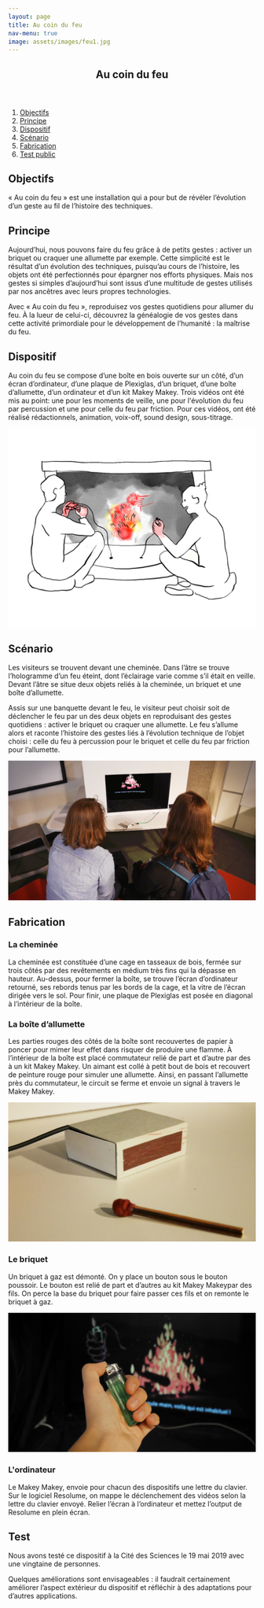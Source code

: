 ```yaml
---
layout: page
title: Au coin du feu
nav-menu: true
image: assets/images/feu1.jpg
---
```


<!-- Main -->
<div id="main" class="alt">

<!-- One -->
<section id="one">
	<div class="inner">
		<header class="major">
			<h1>Au coin du feu</h1>
		</header>
		<ol>
			<li><a href="#objectifs">Objectifs</a></li>
			<li><a href="#principe">Principe</a></li>
			<li><a href="#dispositif">Dispositif</a></li>
			<li><a href="#scenario">Scénario</a></li>
			<li><a href="#fabrication">Fabrication</a></li>
			<li><a href="#test">Test public</a></li>
		</ol>

<!-- Content -->
<h2 id="objectifs">Objectifs</h2>
<p>« Au coin du feu » est une installation qui a pour but de révéler l’évolution d’un geste au fil de l’histoire des techniques.</p>

<h2 id="principe">Principe</h2>
<p>Aujourd’hui, nous pouvons faire du feu grâce à de petits gestes : activer un briquet ou craquer une allumette par exemple. Cette simplicité est le résultat d’un évolution des techniques, puisqu’au cours de l’histoire, les objets ont été perfectionnés pour épargner nos efforts physiques. Mais nos gestes si simples d’aujourd’hui sont issus d’une multitude de gestes utilisés par nos ancêtres avec leurs propres technologies.</p>
<p>Avec « Au coin du feu », reproduisez vos gestes quotidiens pour allumer du feu. À la lueur de celui-ci, découvrez la généalogie de vos gestes dans cette activité primordiale pour le développement de l’humanité : la maîtrise du feu.</p>

<h2 id="dispositif">Dispositif</h2>
<p>Au coin du feu se compose d’une boîte en bois ouverte sur un côté, d’un écran d’ordinateur, d’une plaque de Plexiglas, d’un briquet, d’une boîte d’allumette, d’un ordinateur et d’un kit Makey Makey. Trois vidéos ont été mis au point: une pour les moments de veille, une pour l'évolution du feu par percussion et une pour celle du feu par friction. Pour ces vidéos, ont été réalisé rédactionnels, animation, voix-off, sound design, sous-titrage.</p>
<span class="image fit"><img src="assets/images/feu4.png" alt="Photo du dispositif" /></span>

<h2 id="scenario">Scénario</h2>
<p>Les visiteurs se trouvent devant une cheminée. Dans l’âtre se trouve l’hologramme d’un feu éteint, dont l’éclairage varie comme s’il était en veille. Devant l’âtre se situe deux objets reliés à la cheminée, un briquet et une boîte d’allumette.</p>
<p>Assis sur une banquette devant le feu, le visiteur peut choisir soit de déclencher le feu par un des deux objets en reproduisant des gestes quotidiens : activer le briquet ou craquer une allumette. Le feu s’allume alors et raconte l’histoire des gestes liés à l’évolution technique de l’objet choisi : celle du feu à percussion pour le briquet et celle du feu par friction pour l’allumette.</p>

<span class="image fit"><img src="assets/images/feu1.jpg" alt="Photo du dispositif" /></span>

<h2 id="fabrication">Fabrication</h2>
<h3>La cheminée</h3>
<p>La cheminée est constituée d’une cage en tasseaux de bois, fermée sur trois côtés par des revêtements en médium très fins qui la dépasse en hauteur. Au-dessus, pour fermer la boîte, se trouve l’écran d’ordinateur retourné, ses rebords tenus par les bords de la cage, et la vitre de l’écran dirigée vers le sol. Pour finir, une plaque de Plexiglas est posée en diagonal à l’intérieur de la boîte.</p>
<h3>La boîte d’allumette</h3>
<p>Les parties rouges des côtés de la boîte sont recouvertes de papier à poncer pour mimer leur effet dans risquer de produire une flamme. À l’intérieur de la boîte est placé commutateur relié de part et d’autre par des à un kit Makey Makey. Un aimant est collé à petit bout de bois et recouvert de peinture rouge pour simuler une allumette. Ainsi, en passant l’allumette près du commutateur, le circuit se ferme et envoie un signal à travers le Makey Makey.</p>
<span class="image fit"><img src="assets/images/feu3.jpg" alt="Photo du dispositif" /></span>
<h3>Le briquet</h3>
<p>Un briquet à gaz est démonté. On y place un bouton sous le bouton poussoir. Le bouton est relié de part et d’autres au kit Makey Makeypar des fils. On perce la base du briquet pour faire passer ces fils et on remonte le briquet à gaz.</p>
<span class="image fit"><img src="assets/images/feu2.jpg" alt="Photo du dispositif" /></span>
<h3>L'ordinateur</h3>
<p>Le Makey Makey, envoie pour chacun des dispositifs une lettre du clavier. Sur le logiciel Resolume, on mappe le déclenchement des vidéos selon la lettre du clavier envoyé. Relier l’écran à l’ordinateur et mettez l’output de Resolume en plein écran.</p>

<h2 id="test">Test</h2>
<p>Nous avons testé ce dispositif à la Cité des Sciences le 19 mai 2019 avec une vingtaine de personnes.</p>
<p>Quelques améliorations sont envisageables : il faudrait certainement améliorer l’aspect extérieur du dispositif et réfléchir à des adaptations pour d’autres applications.</p>
